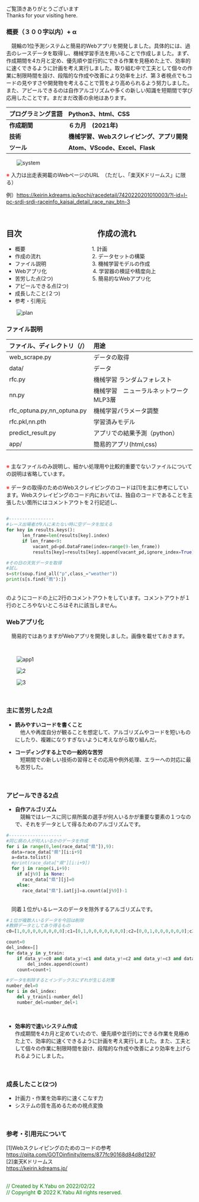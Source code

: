 ご覧頂きありがとうございます<br>
Thanks for your visiting here.<br>

### 概要（３００字以内）+ α
　競輪の1位予測システムと簡易的Webアプリを開発しました。具体的には、過去のレースデータを取得し、機械学習手法を用いることで作成しました。まず、作成期間を4カ月と定め、優先順や並行的にできる作業を見極めた上で、効率的に速くできるように計画を考え実行しました。取り組む中で工夫として個々の作業に制限時間を設け、段階的な作成や改善により効率を上げ、第３者視点でもコードの見やすさや開発物を考えることで質をより高められるよう努力しました。また、アピールできるのは自作アルゴリズムや多くの新しい知識を短期間で学び応用したことです。まだまだ改善の余地はあります。
<br>


|プログラミング言語 | Python3、html、CSS|
| :---------- | :---- |
|**作成期間**                | **６カ月　(2021年)**|
|**技術**          |**機械学習、Webスクレイピング、アプリ開発**|
|**ツール**          |**Atom、VScode、Excel、Flask**|


&emsp;&emsp;![system](img/system.png)

<font color="Red">
※
</font>入力は出走表掲載のWebページのURL　（ただし、「楽天Kドリームス」に限る）

例）https://keirin.kdreams.jp/kochi/racedetail/7420220201010003/?l-id=l-pc-srdi-srdi-raceinfo_kaisai_detail_race_nav_btn-3

<br>

## 目次　　　　　　 &emsp; &emsp;　 作成の流れ
* 概要　     &emsp;&emsp; &emsp; &emsp; &emsp; &emsp; &emsp; &emsp; &emsp;&nbsp;&nbsp;1. 計画
* 作成の流れ　&emsp; &emsp; &emsp; &emsp; &emsp; &emsp; &emsp;&thinsp;2. データセットの構築
* ファイル説明　&emsp; &emsp; &emsp; &emsp; &emsp; &emsp; &thinsp;3. 機械学習モデルの作成
* Webアプリ化　&emsp; &emsp; &emsp; &emsp; &emsp; &emsp; &thinsp;4. 学習器の検証や精度向上
* 苦労した点(2つ)　&emsp; &emsp; &emsp; &emsp; &emsp; &thinsp;5. 簡易的なWebアプリ化
* アピールできる点(2つ)
* 成長したこと(２つ)
* 参考・引用元



 
&emsp;&emsp;![plan](img/plan.png)

### ファイル説明
|  ファイル、ディレクトリ（/）  | 用途 |
| :---------- | :---- |
|web_scrape.py | データの取得 |
|       data/        | データ |
|rfc.py　         | 機械学習 ランダムフォレスト |
|nn.py　          | 機械学習　ニューラルネットワーク MLP3層 |
|rfc_optuna.py,nn_optuna.py| 機械学習パラメータ調整 |
|rfc.pkl,nn.pth| 学習済みモデル |
|predict_result.py| アプリでの結果予測（python） |
|app/| 簡易的アプリ(html,css) |

<br>
<font color="Red">
※
</font>
主なファイルのみ説明し、細かい処理用や比較的重要でないファイルについての説明は省略しています。
<br>
<br>
<font color="Red">
※
</font>
データの取得のためのWebスクレイピングのコードは[1]を主に参考にしています。Webスクレイピングのコード内においては、独自のコードであることを主張したい箇所にはコメントアウトを２行記述し、<br>

```Python　

#-----------------
#レース出場者が9人に未たない時に空データを加える
for key in results.keys():
      len_frame=len(results[key].index)
      if len_frame<9:
          vacant_pd=pd.DataFrame(index=range(9-len_frame))
          results[key]=results[key].append(vacant_pd,ignore_index=True)

#その日の天気データを取得
#試し
s=str(soup.find_all("p",class_="weather"))
print(s[s.find("雨"):])

```
<br>のようにコードの上に2行のコメントアウトをしています。コメントアウトが１行のところやないところはそれに該当しません。
<br>

### Webアプリ化
　簡易的ではありますがWebアプリを開発しました。画像を載せておきます。

<br>

&emsp;&emsp;![app1](img/app1.png)

&emsp;&emsp;![2](img/app2.png)

&emsp;&emsp;![3](img/app3.png)

<br>

### 主に苦労した2点
* **読みやすいコードを書くこと**<br>
　他人や再度自分が観ることを想定して、アルゴリズムやコードを短いものにしたり、複雑になりすぎないように考えながら取り組んだ。

* **コーディングする上での一般的な苦労**<br>
　短期間での新しい技術の習得とその応用や例外処理、エラーへの対応に最も苦労した。

<br>

### アピールできる2点
* **自作アルゴリズム**<br>
　競輪ではレースに同じ県所属の選手が何人いるかが重要な要素の１つなので、それをデータとして得るためのアルゴリズムです。
```Python
#--------------------
#同じ県の人が何人いるかのデータを作成
for i in range(0,len(race_data["県"]),9):
  data=race_data["県"][i:i+9]
  a=data.tolist()
  #print(race_data["県"][i:i+9])
  for j in range(i,i+9):
    if a[j%9] is None:
      race_data["県"][j]=0
    else:
      race_data["県"].iat[j]=a.count(a[j%9])-1
```
<br>　同着１位がいるレースのデータを除外するアルゴリズムです。<br>

```Python
#１位が複数人いるデータを今回は削除
#教師データとしてあり得るもの
c0=[1,0,0,0,0,0,0,0,0];c1=[0,1,0,0,0,0,0,0,0];c2=[0,0,1,0,0,0,0,0,0];c3=[0,0,0,1,0,0,0,0,0];c4=[0,0,0,0,1,0,0,0,0];c5=[0,0,0,0,0,1,0,0,0];c6=[0,0,0,0,0,0,1,0,0];c7=[0,0,0,0,0,0,0,1,0];c8=[0,0,0,0,0,0,0,0,1]

count=0
del_index=[]
for data_y in y_train:
    if data_y!=c0 and data_y!=c1 and data_y!=c2 and data_y!=c3 and data_y!=c4 and data_y!=c5 and data_y!=c6 and data_y!=c7 and data_y!=c8:
        del_index.append(count)
    count=count+1

#データを削除するとインデックスにずれが生じる対策
number_del=0
for i in del_index:
    del y_train[i-number_del]
    number_del=number_del+1
```

<br>

* **効率的で速いシステム作成**<br>
作成期間を4カ月と定めていたので、優先順や並行的にできる作業を見極めた上で、効率的に速くできるように計画を考え実行しました。また、工夫として個々の作業に制限時間を設け、段階的な作成や改善により効率を上げられるようにしました。




<br>

### 成長したこと(2つ)
* 計画力・作業を効率的に速くこなす力
* システムの質を高めるための視点変換

<br>

### 参考・引用元について
[1]Webスクレイピングのためのコードの参考<br>
https://qiita.com/GOTOinfinity/items/877fc90168d84d8d1297
<br>
[2]楽天Kドリームス<br>
https://keirin.kdreams.jp/

<br>
<font color="Green">
// Created by K.Yabu on 2022/02/22
<br>
// Copyright © 2022 K.Yabu All rights reserved.
</font>
